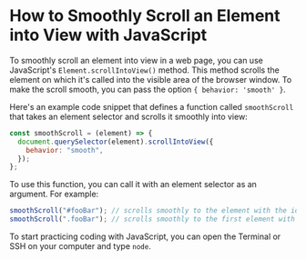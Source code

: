 # How to Smoothly Scroll an Element into View with JavaScript

To smoothly scroll an element into view in a web page, you can use JavaScript's `Element.scrollIntoView()` method. This method scrolls the element on which it's called into the visible area of the browser window. To make the scroll smooth, you can pass the option `{ behavior: 'smooth' }`.

Here's an example code snippet that defines a function called `smoothScroll` that takes an element selector and scrolls it smoothly into view:

```js
const smoothScroll = (element) => {
  document.querySelector(element).scrollIntoView({
    behavior: "smooth",
  });
};
```

To use this function, you can call it with an element selector as an argument. For example:

```js
smoothScroll("#fooBar"); // scrolls smoothly to the element with the id fooBar
smoothScroll(".fooBar"); // scrolls smoothly to the first element with a class of fooBar
```

To start practicing coding with JavaScript, you can open the Terminal or SSH on your computer and type `node`.
